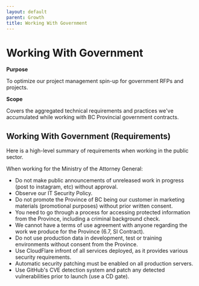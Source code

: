 ```yaml
---
layout: default
parent: Growth
title: Working With Government
---
```


# Working With Government

**Purpose**

To optimize our project management spin-up for government RFPs and projects.

**Scope**

Covers the aggregated technical requirements and practices we've accumulated while working with BC Provincial government contracts.

## Working With Government (Requirements)

Here is a high-level summary of requirements when working in the public
sector.

When working for the Ministry of the Attorney General:

  - Do not make public announcements of unreleased work in progress
    (post to instagram, etc) without approval.
  - Observe our IT Security Policy.
  - Do not promote the Province of BC being our customer in marketing
    materials (promotional purposes) without prior written consent.
  - You need to go through a process for accessing protected information
    from the Province, including a criminal background check.
  - We cannot have a terms of use agreement with anyone regarding the
    work we produce for the Province (6.7, SI Contract).
  - Do not use production data in development, test or training
    environments without consent from the Province.
  - Use CloudFlare infront of all services deployed, as it provides
    various security requirements.
  - Automatic security patching must be enabled on all production
    servers.
  - Use GitHub's CVE detection system and patch any detected
    vulnerabilities prior to launch (use a CD gate).

